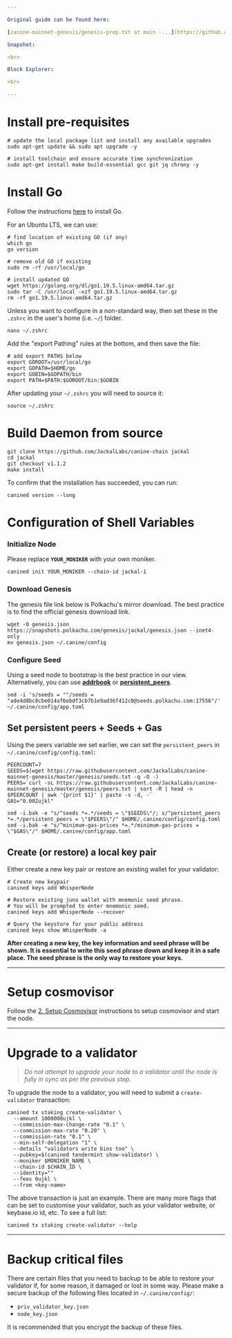 ```yaml
---

Original guide can be found here:

[canine-mainnet-genesis/genesis-prep.txt at main ·...](https://github.com/JackalLabs/canine-mainnet-genesis/blob/main/instruc/genesis-prep.txt "canine-mainnet-genesis/genesis-prep.txt at main · JackalLabs/canine-mainnet-genesis")

Snapshot:

<br>

Block Explorer:

<br>

---
```


# Install pre-requisites

```shell
# update the local package list and install any available upgrades
sudo apt-get update && sudo apt upgrade -y

# install toolchain and ensure accurate time synchronization
sudo apt-get install make build-essential gcc git jq chrony -y
```

# Install Go

Follow the instructions [here](https://golang.org/doc/install) to install Go.

For an Ubuntu LTS, we can use:

```shell
# find location of existing GO (if any)
which go
go version

# remove old GO if existing
sudo rm -rf /usr/local/go

# install updated GO
wget https://golang.org/dl/go1.19.5.linux-amd64.tar.gz
sudo tar -C /usr/local -xzf go1.19.5.linux-amd64.tar.gz
rm -rf go1.19.5.linux-amd64.tar.gz
```

Unless you want to configure in a non-standard way, then set these in the `.zshrc` in the user's home (i.e. `~/`) folder.

```shell
nano ~/.zshrc
```

Add the "export Pathing" rules  at the bottom, and then save the file:

```shell
# add export PATHS below
export GOROOT=/usr/local/go
export GOPATH=$HOME/go
export GOBIN=$GOPATH/bin
export PATH=$PATH:$GOROOT/bin:$GOBIN
```

After updating your `~/.zshrc` you will need to source it:

```shell
source ~/.zshrc
```

# Build Daemon from source

```shell
git clone https://github.com/JackalLabs/canine-chain jackal
cd jackal
git checkout v1.1.2
make install
```

To confirm that the installation has succeeded, you can run:

```shell
canined version --long
```

# Configuration of Shell Variables

### Initialize Node

Please replace **`YOUR_MONIKER`** with your own moniker.

```shell
canined init YOUR_MONIKER --chain-id jackal-1
```

### Download Genesis

The genesis file link below is Polkachu's mirror download. The best practice is to find the official genesis download link.

```shell
wget -O genesis.json https://snapshots.polkachu.com/genesis/jackal/genesis.json --inet4-only
mv genesis.json ~/.canine/config
```

### Configure Seed

Using a seed node to bootstrap is the best practice in our view. Alternatively, you can use [**addrbook**](https://polkachu.com/addrbooks/jackal) or [**persistent\_peers**](https://polkachu.com/live_peers/jackal).

```shell
sed -i 's/seeds = ""/seeds = "ade4d8bc8cbe014af6ebdf3cb7b1e9ad36f412c0@seeds.polkachu.com:17556"/' ~/.canine/config/app.toml
```

## Set persistent peers + Seeds + Gas

Using the peers variable we set earlier, we can set the `persistent_peers` in `~/.canine/config/config.toml`:

```shell
PEERCOUNT=7
SEEDS=$(wget https://raw.githubusercontent.com/JackalLabs/canine-mainnet-genesis/master/genesis/seeds.txt -q -O -)
PEERS=`curl -sL https://raw.githubusercontent.com/JackalLabs/canine-mainnet-genesis/master/genesis/peers.txt | sort -R | head -n $PEERCOUNT | awk '{print $1}' | paste -s -d, -`
GAS="0.002ujkl"

sed -i.bak -e "s/^seeds *=.*/seeds = \"$SEEDS\"/; s/^persistent_peers *=.*/persistent_peers = \"$PEERS\"/" $HOME/.canine/config/config.toml
sed -i.bak -e "s/^minimum-gas-prices *=.*/minimum-gas-prices = \"$GAS\"/" $HOME/.canine/config/app.toml
```

## Create (or restore) a local key pair

Either create a new key pair or restore an existing wallet for your validator:

```shell
# Create new keypair
canined keys add WhisperNode

# Restore existing juno wallet with mnemonic seed phrase.
# You will be prompted to enter mnemonic seed.
canined keys add WhisperNode --recover

# Query the keystore for your public address
canined keys show WhisperNode -a
```

**After creating a new key, the key information and seed phrase will be shown. It is essential to write this seed phrase down and keep it in a safe place. The seed phrase is the only way to restore your keys.**

---

# Setup cosmovisor

Follow the [2. Setup Cosmovisor](<2. Setup Cosmovisor cc174b4c.md>) instructions to setup cosmovisor and start the node.

---

# Upgrade to a validator

> *Do not attempt to upgrade your node to a validator until the node is fully in sync as per the previous step.*

To upgrade the node to a validator, you will need to submit a `create-validator` transaction:

```shell
canined tx staking create-validator \
  --amount 1000000ujkl \
  --commission-max-change-rate "0.1" \
  --commission-max-rate "0.20" \
  --commission-rate "0.1" \
  --min-self-delegation "1" \
  --details "validators write bios too" \
  --pubkey=$(canined tendermint show-validator) \
  --moniker $MONIKER_NAME \
  --chain-id $CHAIN_ID \
  --identity=""
  --fees 0ujkl \
  --from <key-name>
```

The above transaction is just an example. There are many more flags that can be set to customise your validator, such as your validator website, or keybase.io id, etc. To see a full list:

```shell
canined tx staking create-validator --help
```

---

# Backup critical files

There are certain files that you need to backup to be able to restore your validator if, for some reason, it damaged or lost in some way. Please make a secure backup of the following files located in `~/.canine/config/`:

- `priv_validator_key.json`
- `node_key.json`

It is recommended that you encrypt the backup of these files.
